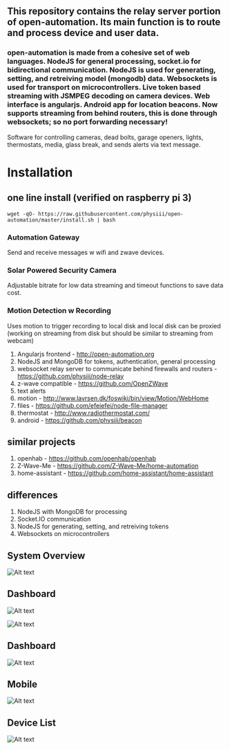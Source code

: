## This repository contains the relay server portion of open-automation. Its main function is to route and process device and user data.

### open-automation is made from a cohesive set of web languages. NodeJS for general processing, socket.io for bidirectional communication. NodeJS is used for generating, setting, and retreiving model (mongodb) data. Websockets is used for transport on microcontrollers. Live token based streaming with JSMPEG decoding on camera devices. Web interface is angularjs. Android app for location beacons. Now supports streaming from behind routers, this is done through websockets; so no port forwarding necessary!

Software for controlling cameras, dead bolts, garage openers, lights, thermostats, media, glass break, and sends alerts via text message.

# Installation
## one line install (verified on raspberry pi 3)
```
wget -qO- https://raw.githubusercontent.com/physiii/open-automation/master/install.sh | bash
```

### Automation Gateway 
Send and receive messages w wifi and zwave devices.
### Solar Powered Security Camera
Adjustable bitrate for low data streaming and timeout functions to save data cost.
### Motion Detection w Recording
Uses motion to trigger recording to local disk and local disk can be proxied (working on streaming from disk but should be similar to streaming from webcam)

1. Angularjs frontend - http://open-automation.org
2. NodeJS and MongoDB for tokens, authentication, general processing
3. websocket relay server to communicate behind firewalls and routers - https://github.com/physiii/node-relay
4. z-wave compatible - https://github.com/OpenZWave
5. text alerts
6. motion - http://www.lavrsen.dk/foswiki/bin/view/Motion/WebHome
7. files - https://github.com/efeiefei/node-file-manager
8. thermostat - http://www.radiothermostat.com/
9. android - https://github.com/physiii/beacon

## similar projects
1. openhab - https://github.com/openhab/openhab
2. Z-Wave-Me - https://github.com/Z-Wave-Me/home-automation
3. home-assistant - https://github.com/home-assistant/home-assistant

## differences
1. NodeJS with MongoDB for processing
2. Socket.IO communication
3. NodeJS for generating, setting, and retreiving tokens
4. Websockets on microcontrollers


## System Overview
![Alt text](https://github.com/physiii/home-gateway/blob/master/screenshots/system_overview.png?raw=true "system overview")

## Dashboard
![Alt text](https://github.com/physiii/open-automation/blob/master/screenshots/dashboard.png "Dashboard")

![Alt text](https://github.com/physiii/open-automation/blob/master/screenshots/dashboard2.jpg "Dashboard")

## Dashboard
![Alt text](https://github.com/physiii/open-automation/blob/master/screenshots/sidebyside.jpg "Dashboard")

## Mobile
![Alt text](https://github.com/physiii/open-automation/blob/master/screenshots/mobile.png "Mobile")

## Device List
![Alt text](https://github.com/physiii/open-automation/blob/master/screenshots/mobile_device_list.png "Device List")
